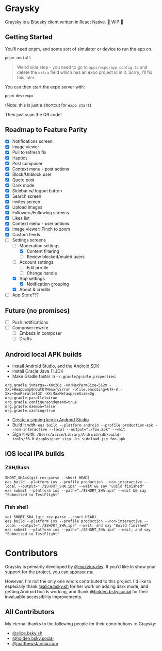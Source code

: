 # Graysky

Graysky is a Bluesky client written in React Native. 🚧 WIP 🚧

## Getting Started

You'll need pnpm, and some sort of simulator or device to run the app on.

```bash
pnpm install
```

> Weird side step - you need to go to `apps/expo/app.config.ts` and delete the `extra` field which has an expo project id in it. Sorry, I'll fix this later.

You can then start the expo server with:

```bash
pnpm dev:expo
```

(Note: this is just a shortcut for `expo start`)

Then just scan the QR code!

## Roadmap to Feature Parity

- [x] Notifications screen
- [x] Image viewer
- [x] Pull to refresh fix
- [x] Haptics
- [x] Post composer
- [x] Context menu - post actions
- [x] Block/Unblock user
- [x] Quote post
- [x] Dark mode
- [x] Sidebar w/ logout button
- [x] Search screen
- [x] Invites screen
- [x] Upload images
- [x] Followers/Following screens
- [x] Likes list
- [x] Context menu - user actions
- [x] Image viewer: Pinch to zoom
- [x] Custom feeds
- [ ] Settings screens
  - [ ] Moderation settings
    - [x] Content filtering
    - [ ] Review blocked/muted users
  - [ ] Account settings
    - [ ] Edit profile
    - [ ] Change handle
  - [x] App settings
    - [x] Notification grouping
  - [x] About & credits
- [ ] App Store???

## Future (no promises)

- [ ] Push notifications
- [ ] Composer rewrite
  - [ ] Embeds in composer
  - [ ] Drafts

## Android local APK builds

- Install Android Studio, and the Android SDK
- Install Oracle Java 11 JDK
- Make Gradle faster in `~/.gradle/gradle.properties`:

```
org.gradle.jvmargs=-Xmx20g -XX:MaxPermSize=512m -XX:+HeapDumpOnOutOfMemoryError -Dfile.encoding=UTF-8 -XX:+UseParallelGC -XX:MaxMetaspaceSize=2g
org.gradle.parallel=true
org.gradle.configureondemand=true
org.gradle.daemon=false
org.gradle.caching=true
```

- [Create a signing key in Android Studio](https://developer.android.com/studio/publish/app-signing#generate-key)
- Build it with: `eas build --platform android --profile production-apk --non-interactive --local --output="./foo.apk" --wait`
- Sign it with: `/Users/alice/Library/Android/sdk/build-tools/33.0.0/apksigner sign -ks sideload.jks foo.apk`

## iOS local IPA builds

### ZSH/Bash

```
SHORT_SHA=$(git rev-parse --short HEAD)
eas build --platform ios --profile production --non-interactive --local --output="./$SHORT_SHA.ipa" --wait && say "Build finished"
eas submit --platform ios --path="./$SHORT_SHA.ipa" --wait && say "Submitted to TestFlight"
```

### Fish shell

```
set SHORT_SHA (git rev-parse --short HEAD)
eas build --platform ios --profile production --non-interactive --local --output="./$SHORT_SHA.ipa" --wait; and say "Build finished"
eas submit --platform ios --path="./$SHORT_SHA.ipa" --wait; and say "Submitted to TestFlight"
```

# Contributors

Graysky is primarily developed by [@mozzius.dev](https://bsky.app/profile/mozzius.dev). If you'd like to show your support for the project, you can [sponsor me](https://github.com/sponsors/mozzius).

However, I'm not the only one who's contributed to this project. I'd like to especially thank [@alice.bsky.sh](https://bsky.app/profile/alice.bsky.sh) for her work on adding dark mode, and getting Android builds working, and thank [@holden.bsky.social](https://bsky.app/profile/holden.bsky.social) for their invaluable accessibility improvements.

## All Contributors

My eternal thanks to the following people for their contributions to Graysky:

- [@alice.bsky.sh](https://bsky.app/profile/alice.bsky.sh)
- [@holden.bsky.social](https://bsky.app/profile/holden.bsky.social)
- [@matthewstanciu.com](https://bsky.app/profile/matthewstanciu.com)
